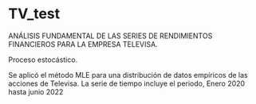 # TV_test

ANÁLISIS FUNDAMENTAL DE LAS SERIES DE RENDIMIENTOS FINANCIEROS PARA LA EMPRESA TELEVISA.

Proceso estocástico.

Se aplicó el método MLE para una distribución de datos empíricos de las acciones de Televisa.
La serie de tiempo incluye el periodo, Enero 2020 hasta junio 2022
